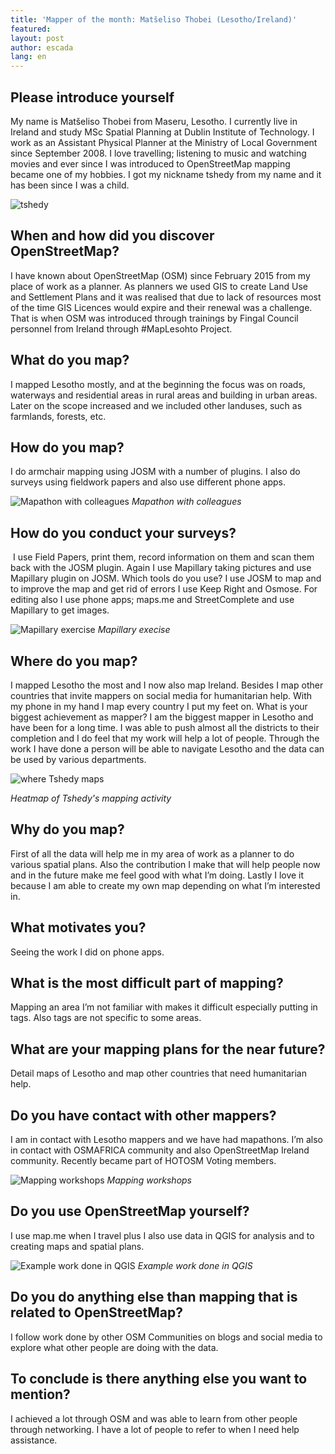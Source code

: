 ```yaml
---
title: 'Mapper of the month: Matšeliso Thobei (Lesotho/Ireland)'
featured:
layout: post
author: escada
lang: en
---
```


## Please introduce yourself
My name is Matšeliso Thobei from Maseru, Lesotho. I currently live in Ireland and study MSc Spatial Planning at Dublin Institute of Technology.  I work as an Assistant Physical Planner at the Ministry of Local Government since September 2008.  I love travelling; listening to music and watching movies and ever since I was introduced to OpenStreetMap mapping became one of my hobbies.  I got my nickname tshedy from my name and it has been since I was a child.

![tshedy](https://photos.smugmug.com/OSM/Screenshots/Mapper-in-the-Spotlight/Matšeliso-Thobei/i-qnJbBff/0/c7f93322/X2/tshedy-X2.jpg)

## When and how did you discover OpenStreetMap?
I have known about OpenStreetMap (OSM) since February 2015 from my place of work as a planner.  As planners we used GIS to create Land Use and Settlement Plans and it was realised that due to lack of resources most of the time GIS Licences would expire and their renewal was a challenge.  That is when OSM was introduced through trainings by Fingal Council personnel from Ireland through #MapLesohto Project.

## What do you map?
I mapped Lesotho mostly, and at the beginning the focus was on roads, waterways and residential areas in rural areas and building in urban areas.  Later on the scope increased and we included other landuses, such as farmlands, forests, etc.

## How do you map?
I do armchair mapping using JOSM with a number of plugins.  I also do surveys using fieldwork papers and also use different phone apps.

![Mapathon with colleagues](https://photos.smugmug.com/OSM/Screenshots/Mapper-in-the-Spotlight/Matšeliso-Thobei/i-kZKjZG3/0/3ca16af6/XL/Mapathon%20with%20colleagues-XL.jpg)
*Mapathon with colleagues*

## How do you conduct your surveys?
 I use Field Papers, print them, record information on them and scan them back with the JOSM plugin.  Again I use Mapillary taking pictures and use Mapillary plugin on JOSM.
Which tools do you use?
I use JOSM to map and to improve the map and get rid of errors I use Keep Right and Osmose. For editing also I use phone apps; maps.me and StreetComplete and use Mapillary to get images.

![Mapillary exercise](https://photos.smugmug.com/OSM/Screenshots/Mapper-in-the-Spotlight/Matšeliso-Thobei/i-xcb6z8K/0/e8baea6b/X2/Mapillary%20exercise-X2.jpg)
*Mapillary execise*

## Where do you map?
I mapped Lesotho the most and I now also map Ireland. Besides I map other countries that invite mappers on social media for humanitarian help.  With my phone in my hand I map every country I put my feet on.
What is your biggest achievement as mapper?
I am the biggest mapper in Lesotho and have been for a long time.  I was able to push almost all the districts to their completion and I do feel that my work will help a lot of people.  Through the work I have done a person will be able to navigate Lesotho and the data can be used by various departments.

![where Tshedy maps](https://photos.smugmug.com/OSM/Screenshots/Mapper-in-the-Spotlight/Matšeliso-Thobei/i-6vfvh5h/0/bf3b1ad8/M/Where%20did%20i%20map-M.jpg)

*Heatmap of Tshedy's mapping activity*

## Why do you map?
First of all the data will help me in my area of work as a planner to do various spatial plans.  Also the contribution I make that will help people now and in the future make me feel good with what I’m doing.  Lastly I love it because I am able to create my own map depending on what I’m interested in.

## What motivates you?
Seeing the work I did on phone apps.

## What is the most difficult part of mapping?
Mapping an area I’m not familiar with makes it difficult especially putting in tags. Also tags are not specific to some areas.

## What are your mapping plans for the near future?
Detail maps of Lesotho and map other countries that need humanitarian help.

## Do you have contact with other mappers?
I am in contact  with Lesotho mappers and we have had mapathons. I’m also in contact with OSMAFRICA community and also OpenStreetMap Ireland community.  Recently became part of HOTOSM Voting members.

![Mapping workshops](https://photos.smugmug.com/OSM/Screenshots/Mapper-in-the-Spotlight/Matšeliso-Thobei/i-N5L32qh/0/6c713159/X2/Training%20workshops-X2.jpg)
*Mapping workshops*

## Do you use OpenStreetMap yourself?
I use map.me when I travel plus I also use data in QGIS for analysis and to creating maps and spatial plans.

![Example work done in QGIS](https://photos.smugmug.com/OSM/Screenshots/Mapper-in-the-Spotlight/Matšeliso-Thobei/i-pM36S8w/0/aca0759c/X2/Example%20of%20work%20done%20in%20QGIS-X2.jpg)
*Example work done in QGIS*

## Do you do anything else than mapping that is related to OpenStreetMap?
I follow work done by other OSM Communities on blogs and social media to explore what other people are doing with the data.

## To conclude is there anything else you want to mention?
I achieved a lot through OSM and was able to learn from other people through networking. I have a lot of people to refer to when I need help assistance.
